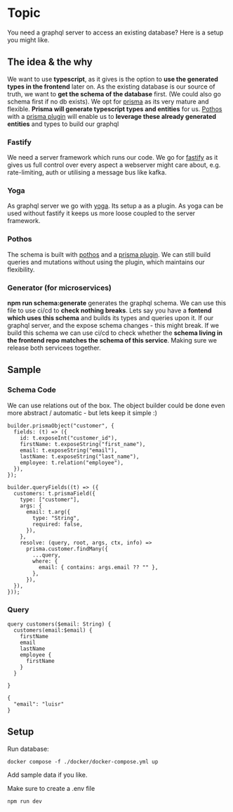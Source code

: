 # Topic
You need a graphql server to access an existing database? Here is a setup you might like.

## The idea & the why

We want to use **typescript**, as it gives is the option to **use the generated types in the frontend** later on.
As the existing database is our source of truth, we want to **get the schema of the database** first. (We could also go schema first if no db exists). We opt for [prisma](https://www.prisma.io/docs) as its very mature and flexible. **Prisma will generate typescript types and entities** for us. [Pothos](https://pothos-graphql.dev/docs/guide) with a [prisma plugin](https://www.npmjs.com/package/@pothos/plugin-prisma) will enable us to **leverage these already generated entities** and types to build our graphql

### Fastify
We need a server framework which runs our code. We go for [fastify](https://fastify.dev/docs/latest/) as it gives us full control over every aspect a webserver might care about, e.g. rate-limiting, auth or utilising a message bus like kafka.


### Yoga
As graphql server we go with [yoga](https://the-guild.dev/graphql/yoga-server/docs). Its setup a as a plugin. As yoga can be used without fastify it keeps us more loose coupled to the server framework.


### Pothos
The schema is built with [pothos](https://pothos-graphql.dev/docs/guide) and a [prisma plugin](https://www.npmjs.com/package/@pothos/plugin-prisma). We can still build queries and mutations without using the plugin, which maintains our flexibility.

### Generator (for microservices)
**npm run schema:generate** generates the graphql schema. We can use this file to use ci/cd to **check nothing breaks**. Lets say you have a **fontend which uses this schema** and builds its types and queries upon it. If our graphql server, and the expose schema changes - this might break. If we build this schema we can use ci/cd to check whether the **schema living in the frontend repo matches the schema of this service**. Making sure we release both servicees together.

## Sample

### Schema Code
We can use relations out of the box. The object builder could be done even more abstract / automatic - but lets keep it simple :)
```
builder.prismaObject("customer", {
  fields: (t) => ({
    id: t.exposeInt("customer_id"),
    firstName: t.exposeString("first_name"),
    email: t.exposeString("email"),
    lastName: t.exposeString("last_name"),
    employee: t.relation("employee"),
  }),
});

builder.queryFields((t) => ({
  customers: t.prismaField({
    type: ["customer"],
    args: {
      email: t.arg({
        type: "String",
        required: false,
      }),
    },
    resolve: (query, root, args, ctx, info) =>
      prisma.customer.findMany({
        ...query,
        where: {
          email: { contains: args.email ?? "" },
        },
      }),
  }),
}));
```

### Query

```
query customers($email: String) {
  customers(email:$email) {
    firstName
    email
    lastName
    employee {
      firstName
    }
  }
  
}

{
  "email": "luisr"
}
```

## Setup

Run database:

`docker compose -f ./docker/docker-compose.yml up`

Add sample data if you like.

Make sure to create a .env file

`npm run dev`
